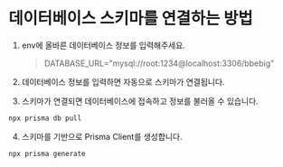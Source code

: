 # 데이터베이스 스키마를 연결하는 방법

1. env에 올바른 데이터베이스 정보를 입력해주세요.

   > DATABASE_URL="mysql://root:1234@localhost:3306/bbebig"

2. 데이터베이스 정보를 입력하면 자동으로 스키마가 연결됩니다.

3. 스키마가 연결되면 데이터베이스에 접속하고 정보를 불러올 수 있습니다.

```bash
npx prisma db pull
```

4. 스키마를 기반으로 Prisma Client를 생성합니다.

```bash
npx prisma generate
```
